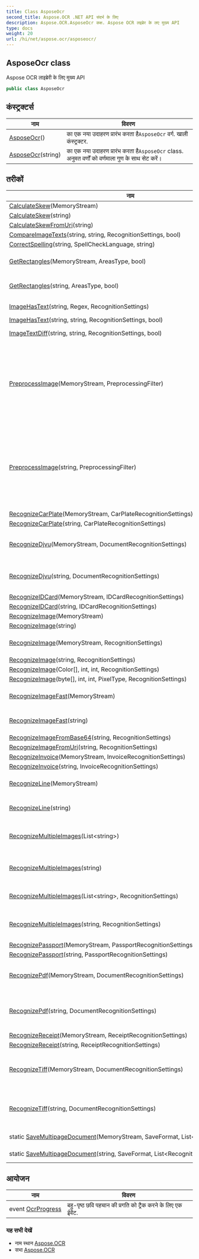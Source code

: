 ```yaml
---
title: Class AsposeOcr
second_title: Aspose.OCR .NET API संदर्भ के लिए
description: Aspose.OCR.AsposeOcr कक्ष. Aspose OCR लइब्रेर के लए मुख्य API
type: docs
weight: 20
url: /hi/net/aspose.ocr/asposeocr/
---
```

## AsposeOcr class

Aspose OCR लाइब्रेरी के लिए मुख्य API

```csharp
public class AsposeOcr
```

## कंस्ट्रक्टर्स

| नाम | विवरण |
| --- | --- |
| [AsposeOcr](asposeocr/#constructor)() | का एक नया उदाहरण प्रारंभ करता है`AsposeOcr` वर्ग. खाली कंस्ट्रक्टर. |
| [AsposeOcr](asposeocr/#constructor_1)(string) | का एक नया उदाहरण प्रारंभ करता है`AsposeOcr` class. अनुमत वर्णों को वर्णमाला गुण के साथ सेट करें। |

## तरीकों

| नाम | विवरण |
| --- | --- |
| [CalculateSkew](../../aspose.ocr/asposeocr/calculateskew/#calculateskew)(MemoryStream) | छवि के तिरछे कोण की गणना करता है। |
| [CalculateSkew](../../aspose.ocr/asposeocr/calculateskew/#calculateskew_1)(string) | छवि के तिरछे कोण की गणना करता है। |
| [CalculateSkewFromUri](../../aspose.ocr/asposeocr/calculateskewfromuri/)(string) | यूआरआई से छवि के झुकाव कोण की गणना करता है। |
| [CompareImageTexts](../../aspose.ocr/asposeocr/compareimagetexts/)(string, string, RecognitionSettings, bool) | जांचें कि क्या दो छवियों में समान टेक्स्ट है. |
| [CorrectSpelling](../../aspose.ocr/asposeocr/correctspelling/)(string, SpellCheckLanguage, string) | पाठ को ठीक करता है (गलत वर्तनी वाले शब्दों को बदलता है)। |
| [GetRectangles](../../aspose.ocr/asposeocr/getrectangles/#getrectangles)(MemoryStream, AreasType, bool) | छवि पर पाठ क्षेत्रों का पता लगाता है।  स्वचालित छवि तिरछा सुधार लागू नहीं होता है। GIF, PNG, JPEG, BMP, TIFF, JFIF का समर्थन करता है। |
| [GetRectangles](../../aspose.ocr/asposeocr/getrectangles/#getrectangles_1)(string, AreasType, bool) | छवि पर पाठ क्षेत्रों का पता लगाता है।  स्वचालित छवि तिरछा सुधार लागू नहीं होता है। GIF, PNG, JPEG, BMP, TIFF, JFIF का समर्थन करता है। |
| [ImageHasText](../../aspose.ocr/asposeocr/imagehastext/#imagehastext_1)(string, Regex, RecognitionSettings) | जांचें कि छवि टेक्स्ट प्रदान किए गए नियमित अभिव्यक्ति से मेल खाता है या नहीं। |
| [ImageHasText](../../aspose.ocr/asposeocr/imagehastext/#imagehastext)(string, string, RecognitionSettings, bool) | जांचें कि क्या इमेज में दिया गया टेक्स्ट फ़्रैगमेंट है. |
| [ImageTextDiff](../../aspose.ocr/asposeocr/imagetextdiff/)(string, string, RecognitionSettings, bool) | दो छवियों पर टेक्स्ट की तुलना करें और एक संख्या लौटाएं जो दर्शाता है कि वे कितने समान हैं (0 से 1)। |
| [PreprocessImage](../../aspose.ocr/asposeocr/preprocessimage/#preprocessimage)(MemoryStream, PreprocessingFilter) | ओसीआर की सटीकता में सुधार के लिए इमेज प्रीप्रोसेसिंग का उपयोग करें। फ़िल्टर की एक सूची बनाएं जो आपके द्वारा निर्दिष्ट क्रम में इनपुट छवि पर लागू की जाएगी। फ़िल्टर बनाने के लिए उदाहरण: प्रीप्रोसेसिंग फ़िल्टर फ़िल्टर = नया प्रीप्रोसेसिंगफ़िल्टर { प्रीप्रोसेसिंगफ़िल्टर.इनवर्ट () , प्रीप्रोसेसिंगफ़िल्टर.थ्रेशोल्ड(150), प्रीप्रोसेसिंगफ़िल्टर.बिनराइज़(), प्रीप्रोसेसिंगफ़िल्टर.रोटेट (180), प्रीप्रोसेसिंगफ़िल्टर.रीसाइज़ (3000,3000, Aspose.OCR.Filters.InterpolationFilterType.Box), प्रीप्रोसेसिंग.स्केल.6फ़िल्टर ), प्रीप्रोसेसिंगफ़िल्टर.Dilate() }; आपको उन सभी की आवश्यकता नहीं है। केवल वही सेट करें जिसकी आपको आवश्यकता है. |
| [PreprocessImage](../../aspose.ocr/asposeocr/preprocessimage/#preprocessimage_1)(string, PreprocessingFilter) | ओसीआर की सटीकता में सुधार के लिए इमेज प्रीप्रोसेसिंग का उपयोग करें। फ़िल्टर की एक सूची बनाएं जो आपके द्वारा निर्दिष्ट क्रम में इनपुट छवि पर लागू की जाएगी। फ़िल्टर बनाने के लिए उदाहरण: प्रीप्रोसेसिंग फ़िल्टर फ़िल्टर = नया प्रीप्रोसेसिंगफ़िल्टर { प्रीप्रोसेसिंगफ़िल्टर.इनवर्ट () , प्रीप्रोसेसिंगफ़िल्टर.थ्रेशोल्ड(150), प्रीप्रोसेसिंगफ़िल्टर.बिनराइज़(), प्रीप्रोसेसिंगफ़िल्टर.रोटेट (180), प्रीप्रोसेसिंगफ़िल्टर.रीसाइज़ (3000,3000, Aspose.OCR.Filters.InterpolationFilterType.Box), प्रीप्रोसेसिंग.स्केल.6फ़िल्टर ), प्रीप्रोसेसिंगफ़िल्टर.Dilate() }; आपको उन सभी की आवश्यकता नहीं है। केवल वही सेट करें जिसकी आपको आवश्यकता है. |
| [RecognizeCarPlate](../../aspose.ocr/asposeocr/recognizecarplate/#recognizecarplate)(MemoryStream, CarPlateRecognitionSettings) | कार प्लेट को पहचानता है. |
| [RecognizeCarPlate](../../aspose.ocr/asposeocr/recognizecarplate/#recognizecarplate_1)(string, CarPlateRecognitionSettings) | कार प्लेट को पहचानता है. |
| [RecognizeDjvu](../../aspose.ocr/asposeocr/recognizedjvu/#recognizedjvu)(MemoryStream, DocumentRecognitionSettings) | बहु-पृष्ठ DJVU छवि से पाठ को पहचानें।  निर्दिष्ट करने की क्षमता के साथ डीजेवीयू फ़ाइल को पहचानता है[`DocumentRecognitionSettings`](../documentrecognitionsettings/) . केवल डीजेवीयू का समर्थन करता है। अन्य छवि प्रकारों का समर्थन नहीं करता. |
| [RecognizeDjvu](../../aspose.ocr/asposeocr/recognizedjvu/#recognizedjvu_1)(string, DocumentRecognitionSettings) | बहु-पृष्ठ DJVU छवि से पाठ को पहचानें।  निर्दिष्ट करने की क्षमता के साथ डीजेवीयू फ़ाइल को पहचानता है[`DocumentRecognitionSettings`](../documentrecognitionsettings/) . केवल डीजेवीयू का समर्थन करता है। अन्य छवि प्रकारों का समर्थन नहीं करता. |
| [RecognizeIDCard](../../aspose.ocr/asposeocr/recognizeidcard/#recognizeidcard)(MemoryStream, IDCardRecognitionSettings) | आईडी कार्ड पर पाठ को पहचानता है। |
| [RecognizeIDCard](../../aspose.ocr/asposeocr/recognizeidcard/#recognizeidcard_1)(string, IDCardRecognitionSettings) | आईडी कार्ड पर पाठ को पहचानता है। |
| [RecognizeImage](../../aspose.ocr/asposeocr/recognizeimage/#recognizeimage_4)(MemoryStream) | छवि पर पाठ को पहचानता है। |
| [RecognizeImage](../../aspose.ocr/asposeocr/recognizeimage/#recognizeimage_5)(string) | छवि पर पाठ को पहचानता है। |
| [RecognizeImage](../../aspose.ocr/asposeocr/recognizeimage/#recognizeimage_2)(MemoryStream, RecognitionSettings) | छवि पर पाठ को पहचानता है।  छवि को निर्दिष्ट करने की क्षमता के साथ पहचानता है[`RecognitionSettings`](../recognitionsettings/) . GIF, PNG, JPEG, BMP, TIFF, JFIF को सपोर्ट करता है. |
| [RecognizeImage](../../aspose.ocr/asposeocr/recognizeimage/#recognizeimage_3)(string, RecognitionSettings) | छवि पर पाठ को पहचानता है। |
| [RecognizeImage](../../aspose.ocr/asposeocr/recognizeimage/#recognizeimage)(Color[], int, int, RecognitionSettings) | छवि पर पाठ को पहचानता है। |
| [RecognizeImage](../../aspose.ocr/asposeocr/recognizeimage/#recognizeimage_1)(byte[], int, int, PixelType, RecognitionSettings) | छवि पर पाठ को पहचानता है। |
| [RecognizeImageFast](../../aspose.ocr/asposeocr/recognizeimagefast/#recognizeimagefast)(MemoryStream) | छवि पर टेक्स्ट को अच्छी गुणवत्ता के साथ पहचानें। तिरछा सुधार और क्षेत्रों का पता लगाने का उपयोग नहीं करता। फास्ट मोड में काम करता है। |
| [RecognizeImageFast](../../aspose.ocr/asposeocr/recognizeimagefast/#recognizeimagefast_1)(string) | छवि पर टेक्स्ट को अच्छी गुणवत्ता के साथ पहचानें। तिरछा सुधार और क्षेत्रों का पता लगाने का उपयोग नहीं करता। फास्ट मोड में काम करता है। |
| [RecognizeImageFromBase64](../../aspose.ocr/asposeocr/recognizeimagefrombase64/)(string, RecognitionSettings) | आधार 64 प्रकार में प्रदान की गई छवि पर पाठ को पहचानता है। |
| [RecognizeImageFromUri](../../aspose.ocr/asposeocr/recognizeimagefromuri/)(string, RecognitionSettings) | यूआरआई लिंक द्वारा प्रदान की गई छवि पर पाठ को पहचानता है। |
| [RecognizeInvoice](../../aspose.ocr/asposeocr/recognizeinvoice/#recognizeinvoice)(MemoryStream, InvoiceRecognitionSettings) | चालान छवि पर पाठ को पहचानता है। |
| [RecognizeInvoice](../../aspose.ocr/asposeocr/recognizeinvoice/#recognizeinvoice_1)(string, InvoiceRecognitionSettings) | चालान छवि पर पाठ को पहचानता है। |
| [RecognizeLine](../../aspose.ocr/asposeocr/recognizeline/#recognizeline)(MemoryStream) | टेक्स्ट की एक पंक्ति वाली छवि को पहचानता है।  स्वचालित छवि तिरछा सुधार लागू नहीं होता है। GIF, PNG, JPEG, BMP, TIFF, JFIF का समर्थन करता है। |
| [RecognizeLine](../../aspose.ocr/asposeocr/recognizeline/#recognizeline_1)(string) | टेक्स्ट की एक पंक्ति वाली छवि को पहचानता है।  स्वचालित छवि तिरछा सुधार लागू नहीं होता है। GIF, PNG, JPEG, BMP, TIFF, JFIF का समर्थन करता है। |
| [RecognizeMultipleImages](../../aspose.ocr/asposeocr/recognizemultipleimages/#recognizemultipleimages)(List&lt;string&gt;) | डिफ़ॉल्ट सेटिंग्स के साथ सूची से कई छवियों को पहचानता है।  संग्रह और फ़ोल्डर समर्थित नहीं हैं। संसाधित छवियों की अधिकतम मात्रा 20 है। GIF, PNG, JPEG, BMP, TIFF, JFIF. का समर्थन करता है |
| [RecognizeMultipleImages](../../aspose.ocr/asposeocr/recognizemultipleimages/#recognizemultipleimages_2)(string) | ज़िप संग्रह में या डिफ़ॉल्ट सेटिंग्स वाले फ़ोल्डर से पैक की गई कई छवियों को पहचानता है।  नेस्टेड संग्रह और फ़ोल्डर समर्थित नहीं हैं। संसाधित छवियों की अधिकतम मात्रा 20 है। GIF, PNG, JPEG, BMP, TIFF, JFIF. का समर्थन करता है |
| [RecognizeMultipleImages](../../aspose.ocr/asposeocr/recognizemultipleimages/#recognizemultipleimages_1)(List&lt;string&gt;, RecognitionSettings) | सूची से कई छवियों को पहचानता है।  संग्रह और फ़ोल्डर समर्थित नहीं हैं। संसाधित छवियों की अधिकतम मात्रा 20 है। GIF, PNG, JPEG, BMP, TIFF, JFIF. का समर्थन करता है |
| [RecognizeMultipleImages](../../aspose.ocr/asposeocr/recognizemultipleimages/#recognizemultipleimages_3)(string, RecognitionSettings) | ज़िप संग्रह या फ़ोल्डर से पैक की गई कई छवियों को पहचानता है।  नेस्टेड संग्रह और फ़ोल्डर समर्थित नहीं हैं। संसाधित छवियों की अधिकतम मात्रा 20 है। GIF, PNG, JPEG, BMP, TIFF, JFIF. का समर्थन करता है |
| [RecognizePassport](../../aspose.ocr/asposeocr/recognizepassport/#recognizepassport)(MemoryStream, PassportRecognitionSettings) | पासपोर्ट पर पाठ को पहचानता है। |
| [RecognizePassport](../../aspose.ocr/asposeocr/recognizepassport/#recognizepassport_1)(string, PassportRecognitionSettings) | पासपोर्ट पर पाठ को पहचानता है। |
| [RecognizePdf](../../aspose.ocr/asposeocr/recognizepdf/#recognizepdf)(MemoryStream, DocumentRecognitionSettings) | स्कैन किए गए पीडीएफ से पाठ को पहचानें (चित्र निकालें)  निर्दिष्ट करने की क्षमता के साथ पीडीएफ फाइल को पहचानता है[`RecognitionSettings`](../recognitionsettings/) . केवल स्कैन किए गए PDF का समर्थन करता है। खोजने योग्य PDF का समर्थन नहीं करता. |
| [RecognizePdf](../../aspose.ocr/asposeocr/recognizepdf/#recognizepdf_1)(string, DocumentRecognitionSettings) | स्कैन किए गए पीडीएफ से पाठ को पहचानें (चित्र निकालें)  निर्दिष्ट करने की क्षमता के साथ पीडीएफ फाइल को पहचानता है[`DocumentRecognitionSettings`](../documentrecognitionsettings/) . केवल स्कैन किए गए PDF का समर्थन करता है। खोजने योग्य PDF का समर्थन नहीं करता. |
| [RecognizeReceipt](../../aspose.ocr/asposeocr/recognizereceipt/#recognizereceipt)(MemoryStream, ReceiptRecognitionSettings) | छवि पर पाठ को पहचानता है। |
| [RecognizeReceipt](../../aspose.ocr/asposeocr/recognizereceipt/#recognizereceipt_1)(string, ReceiptRecognitionSettings) | छवि पर पाठ को पहचानता है। |
| [RecognizeTiff](../../aspose.ocr/asposeocr/recognizetiff/#recognizetiff)(MemoryStream, DocumentRecognitionSettings) | बहु-पृष्ठ TIFF छवि से पाठ पहचानें।  निर्दिष्ट करने की क्षमता के साथ TIFF फ़ाइल को पहचानता है[`DocumentRecognitionSettings`](../documentrecognitionsettings/) . केवल टीआईएफएफ (टीआईएफ) का समर्थन करता है। अन्य छवि प्रकारों का समर्थन नहीं करता. |
| [RecognizeTiff](../../aspose.ocr/asposeocr/recognizetiff/#recognizetiff_1)(string, DocumentRecognitionSettings) | बहु-पृष्ठ TIFF छवि से पाठ पहचानें।  निर्दिष्ट करने की क्षमता के साथ TIFF फ़ाइल को पहचानता है[`DocumentRecognitionSettings`](../documentrecognitionsettings/) . केवल टीआईएफएफ (टीआईएफ) का समर्थन करता है। अन्य छवि प्रकारों का समर्थन नहीं करता. |
| static [SaveMultipageDocument](../../aspose.ocr/asposeocr/savemultipagedocument/#savemultipagedocument)(MemoryStream, SaveFormat, List&lt;RecognitionResult&gt;) | RecognitionResult ऑब्जेक्ट्स की सूची से मल्टीपेज दस्तावेज़ प्राप्त करने की अनुमति देता है |
| static [SaveMultipageDocument](../../aspose.ocr/asposeocr/savemultipagedocument/#savemultipagedocument_1)(string, SaveFormat, List&lt;RecognitionResult&gt;) | RecognitionResult ऑब्जेक्ट्स की सूची से मल्टीपेज दस्तावेज़ प्राप्त करने की अनुमति देता है |

## आयोजन

| नाम | विवरण |
| --- | --- |
| event [OcrProgress](../../aspose.ocr/asposeocr/ocrprogress/) | बहु-पृष्ठ छवि पहचान की प्रगति को ट्रैक करने के लिए एक ईवेंट. |

### यह सभी देखें

* नाम स्थान [Aspose.OCR](../../aspose.ocr/)
* सभा [Aspose.OCR](../../)



